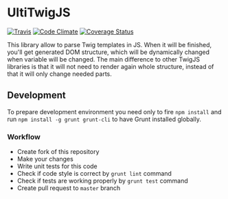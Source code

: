 # UltiTwigJS

[![Travis](https://travis-ci.org/Rangoo94/ulti-twigjs.svg)](https://travis-ci.org/Rangoo94/ulti-twigjs.svg)
[![Code Climate](https://codeclimate.com/github/Rangoo94/ulti-twigjs/badges/gpa.svg)](https://codeclimate.com/github/Rangoo94/ulti-twigjs)
[![Coverage Status](https://coveralls.io/repos/Rangoo94/ulti-twigjs/badge.svg)](https://coveralls.io/r/Rangoo94/ulti-twigjs)

This library allow to parse Twig templates in JS. When it will be finished, you'll get generated DOM structure, which will be dynamically changed when variable will be changed. The main difference to other TwigJS libraries is that it will not need to render again whole structure, instead of that it will only change needed parts.

## Development

To prepare development environment you need only to fire `npm install` and run `npm install -g grunt grunt-cli` to have Grunt installed globally.

### Workflow

- Create fork of this repository
- Make your changes
- Write unit tests for this code
- Check if code style is correct by `grunt lint` command
- Check if tests are working properly by `grunt test` command
- Create pull request to `master` branch